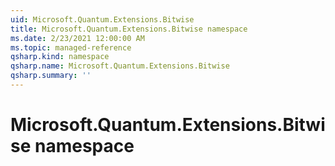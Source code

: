 ```yaml
---
uid: Microsoft.Quantum.Extensions.Bitwise
title: Microsoft.Quantum.Extensions.Bitwise namespace
ms.date: 2/23/2021 12:00:00 AM
ms.topic: managed-reference
qsharp.kind: namespace
qsharp.name: Microsoft.Quantum.Extensions.Bitwise
qsharp.summary: ''
---
```


# Microsoft.Quantum.Extensions.Bitwise namespace



